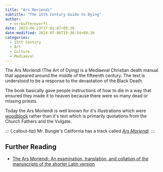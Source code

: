 ```yaml
---
title: "Ars Moriendi"
subtitle: "The 15th Century Guide to Dying"
author:
  - errbufferoverfl
date: 2023-06-23T17:01:07+09:30
date-modified: 2024-07-06T13:36:54+09:30
categories:
  - 15th Century
  - Art
  - Culture
  - Mediaeval
---
```


The Ars Moriendi (The Art of Dying) is a Mediaeval Christian death manual that appeared around the middle of the fifteenth century. The text is understood to be a response to the devastation of the Black Death.

The book basically gave people instructions of how to die in a way that ensured they made it to heaven because there were so many dead or missing priests.

Today the Ars Moriendi is well known for it's illustrations which were [woodblock](/art-studio/woodblock.md) rather than it's text which is primarily quotations from the Church Fathers and the Vulgate.

::: {.callout-tip}
Mr. Bungle's California has a track called [*Ars Moriendi*](https://www.youtube.com/watch?v=tUOWTmOP4FQ).
:::

## Further Reading

- [The Ars Moriendi: An examination, translation, and collation of the manuscripts of the shorter Latin version](https://www.medievalists.net/2012/02/the-ars-moriendi-an-examination-translation-and-collation-of-the-manuscripts-of-the-shorter-latin-version/)
